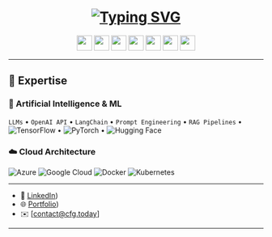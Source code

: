 <h1 align="center">
 <a href="https://git.io/typing-svg"><img src="https://readme-typing-svg.herokuapp.com?font=Source+Code+Pro&weight=300&size=15&pause=1000&center=true&vCenter=true&width=435&lines=Welcome+to+%40cfg-boop's+GitHub;AI+Engineering+%7C+Cloud+Strategy+%7C+Innovation" alt="Typing SVG" /></a>
</h1>

<p align="center">
  <img src="https://img.icons8.com/color/48/microsoft.png" height="30"/>
  <img src="https://img.icons8.com/color/48/google-cloud.png" height="30"/>
  <img src="https://img.icons8.com/color/48/azure-1.png" height="30"/>
  <img src="https://img.icons8.com/color/48/docker.png" height="30"/>
  <img src="https://img.icons8.com/color/48/kubernetes.png" height="30"/>
  <img src="https://img.icons8.com/color/48/python.png" height="30"/>
  <img src="https://img.icons8.com/color/48/tensorflow.png" height="30"/>
</p>

---


## 🚀 Expertise

### 🤖 Artificial Intelligence & ML  
`LLMs` • `OpenAI API` • `LangChain` • `Prompt Engineering` • `RAG Pipelines` • ![TensorFlow](https://img.shields.io/badge/TensorFlow-FF6F00?style=flat&logo=tensorflow&logoColor=white) • ![PyTorch](https://img.shields.io/badge/PyTorch-EE4C2C?style=flat&logo=pytorch&logoColor=white) • ![Hugging Face](https://img.shields.io/badge/HuggingFace-FFD21F?style=flat&logo=huggingface&logoColor=black)


### ☁️ Cloud Architecture  
![Azure](https://img.shields.io/badge/Azure-0078D4?style=flat&logo=microsoftazure&logoColor=white)
![Google Cloud](https://img.shields.io/badge/Google_Cloud-4285F4?style=flat&logo=googlecloud&logoColor=white)
![Docker](https://img.shields.io/badge/Docker-2496ED?style=flat&logo=docker&logoColor=white)
![Kubernetes](https://img.shields.io/badge/Kubernetes-326CE5?style=flat&logo=kubernetes&logoColor=white)

---

- 💼 [LinkedIn](https://www.linkedin.com/in/antoni-cfg/))  
- 🌐 [Portfolio](https://cfg.today/))  
- ✉️ [contact@cfg.today]

---

